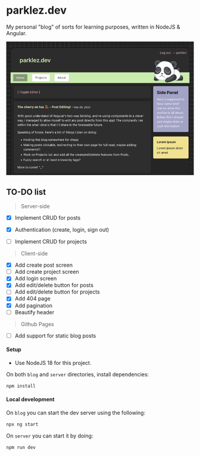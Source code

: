 # parklez.dev
My personal "blog" of sorts for learning purposes, written in NodeJS & Angular.

![early](front.png)


## TO-DO list
> Server-side
- [x] Implement CRUD for posts
- [x] Authentication (create, login, sign out)
- [ ] Implement CRUD for projects


> Client-side
- [x] Add create post screen
- [ ] Add create project screen
- [x] Add login screen
- [x] Add edit/delete button for posts
- [ ] Add edit/delete button for projects
- [x] Add 404 page
- [x] Add pagination
- [ ] Beautify header

> Github Pages
- [ ] Add support for static blog posts

#### Setup
- Use NodeJS 18 for this project.

On both `blog` and `server` directories, install dependencies:
```sh
npm install
```

#### Local development
On `blog` you can start the dev server using the following:
```sh
npx ng start
```
On `server` you can start it by doing:
```sh
npm run dev
```